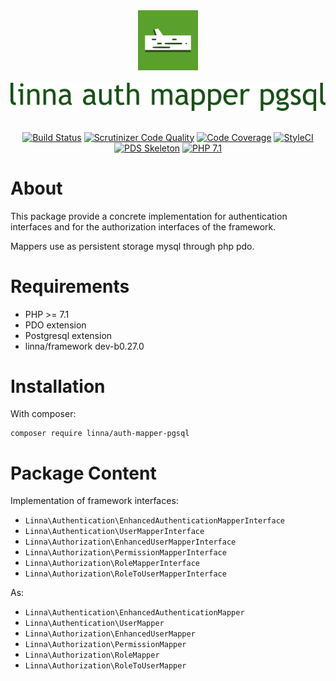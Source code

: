<div align="center">
    <a href="#"><img src="logo-linna-96.png" alt="Linna Logo"></a>
</div>

<br/>

<div align="center">
    <a href="#"><img src="logo-auth-pgsql.png" alt="Linna Auth Mapper Pgsql Logo"></a>
</div>

<br/>

<div align="center">

[![Build Status](https://travis-ci.org/linna/auth-mapper-pgsql.svg?branch=master)](https://travis-ci.org/linna/auth-mapper-pgsql)
[![Scrutinizer Code Quality](https://scrutinizer-ci.com/g/linna/auth-mapper-pgsql/badges/quality-score.png?b=master)](https://scrutinizer-ci.com/g/linna/auth-mapper-pgsql/?branch=master)
[![Code Coverage](https://scrutinizer-ci.com/g/linna/auth-mapper-pgsql/badges/coverage.png?b=master)](https://scrutinizer-ci.com/g/linna/auth-mapper-pgsql/?branch=master)
[![StyleCI](https://github.styleci.io/repos/209962835/shield?branch=master&style=flat)](https://github.styleci.io/repos/209962835)
[![PDS Skeleton](https://img.shields.io/badge/pds-skeleton-blue.svg?style=flat)](https://github.com/php-pds/skeleton)
[![PHP 7.1](https://img.shields.io/badge/PHP-7.1-8892BF.svg)](http://php.net)

</div>

# About
This package provide a concrete implementation for authentication interfaces and 
for the authorization interfaces of the framework.

Mappers use as persistent storage mysql through php pdo.

# Requirements
   
   * PHP >= 7.1
   * PDO extension
   * Postgresql extension
   * linna/framework dev-b0.27.0

# Installation
With composer:
```
composer require linna/auth-mapper-pgsql
```

# Package Content
Implementation of framework interfaces:
* `Linna\Authentication\EnhancedAuthenticationMapperInterface`
* `Linna\Authentication\UserMapperInterface`
* `Linna\Authorization\EnhancedUserMapperInterface`
* `Linna\Authorization\PermissionMapperInterface`
* `Linna\Authorization\RoleMapperInterface`
* `Linna\Authorization\RoleToUserMapperInterface`

As:
* `Linna\Authentication\EnhancedAuthenticationMapper`
* `Linna\Authentication\UserMapper`
* `Linna\Authorization\EnhancedUserMapper`
* `Linna\Authorization\PermissionMapper`
* `Linna\Authorization\RoleMapper`
* `Linna\Authorization\RoleToUserMapper`